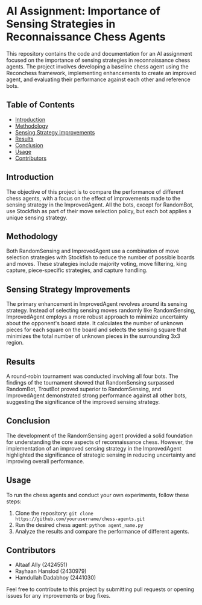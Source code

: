 # AI Assignment: Importance of Sensing Strategies in Reconnaissance Chess Agents

This repository contains the code and documentation for an AI assignment focused on the importance of sensing strategies in reconnaissance chess agents. The project involves developing a baseline chess agent using the Reconchess framework, implementing enhancements to create an improved agent, and evaluating their performance against each other and reference bots.

## Table of Contents

- [Introduction](#introduction)
- [Methodology](#methodology)
- [Sensing Strategy Improvements](#sensing-strategy-improvements)
- [Results](#results)
- [Conclusion](#conclusion)
- [Usage](#usage)
- [Contributors](#contributors)

## Introduction

The objective of this project is to compare the performance of different chess agents, with a focus on the effect of improvements made to the sensing strategy in the ImprovedAgent. All the bots, except for RandomBot, use Stockfish as part of their move selection policy, but each bot applies a unique sensing strategy.

## Methodology

Both RandomSensing and ImprovedAgent use a combination of move selection strategies with Stockfish to reduce the number of possible boards and moves. These strategies include majority voting, move filtering, king capture, piece-specific strategies, and capture handling.

## Sensing Strategy Improvements

The primary enhancement in ImprovedAgent revolves around its sensing strategy. Instead of selecting sensing moves randomly like RandomSensing, ImprovedAgent employs a more robust approach to minimize uncertainty about the opponent's board state. It calculates the number of unknown pieces for each square on the board and selects the sensing square that minimizes the total number of unknown pieces in the surrounding 3x3 region.

## Results

A round-robin tournament was conducted involving all four bots. The findings of the tournament showed that RandomSensing surpassed RandomBot, TroutBot proved superior to RandomSensing, and ImprovedAgent demonstrated strong performance against all other bots, suggesting the significance of the improved sensing strategy.

## Conclusion

The development of the RandomSensing agent provided a solid foundation for understanding the core aspects of reconnaissance chess. However, the implementation of an improved sensing strategy in the ImprovedAgent highlighted the significance of strategic sensing in reducing uncertainty and improving overall performance.

## Usage

To run the chess agents and conduct your own experiments, follow these steps:

1. Clone the repository: `git clone https://github.com/yourusername/chess-agents.git`
2. Run the desired chess agent: `python agent_name.py`
3. Analyze the results and compare the performance of different agents.

## Contributors

- Altaaf Ally (2424551)
- Rayhaan Hanslod (2430979)
- Hamdullah Dadabhoy (2441030)

Feel free to contribute to this project by submitting pull requests or opening issues for any improvements or bug fixes.
